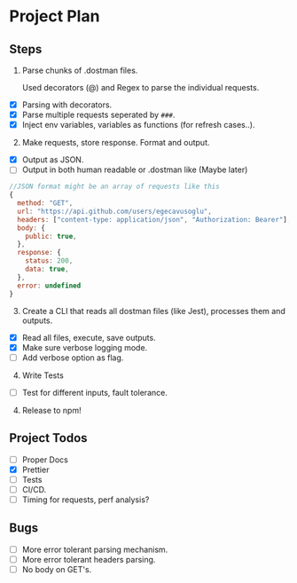 # Project Plan

## Steps

1. Parse chunks of .dostman files.

    Used decorators (@) and Regex to parse the individual requests.

-   [x] Parsing with decorators.
-   [x] Parse multiple requests seperated by `###`.
-   [x] Inject env variables, variables as functions (for refresh cases..).

2. Make requests, store response. Format and output.

-   [x] Output as JSON.
-   [ ] Output in both human readable or .dostman like (Maybe later)

```js
//JSON format might be an array of requests like this
{
  method: "GET",
  url: "https://api.github.com/users/egecavusoglu",
  headers: ["content-type: application/json", "Authorization: Bearer"],
  body: {
    public: true,
  },
  response: {
    status: 200,
    data: true,
  },
  error: undefined
}
```

3. Create a CLI that reads all dostman files (like Jest), processes them and outputs.

-   [x] Read all files, execute, save outputs.
-   [x] Make sure verbose logging mode.
-   [ ] Add verbose option as flag.

4. Write Tests

-   [ ] Test for different inputs, fault tolerance.

4. Release to npm!

## Project Todos

-   [ ] Proper Docs
-   [x] Prettier
-   [ ] Tests
-   [ ] CI/CD.
-   [ ] Timing for requests, perf analysis?

## Bugs

-   [ ] More error tolerant parsing mechanism.
-   [ ] More error tolerant headers parsing.
-   [ ] No body on GET's.
